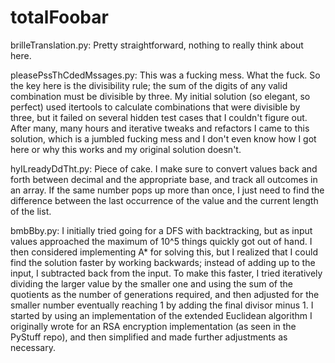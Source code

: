 # totalFoobar

brilleTranslation.py:
Pretty straightforward, nothing to really think about here.

pleasePssThCdedMssages.py:
This was a fucking mess. What the fuck. So the key here is the divisibility rule; the sum of the digits of any valid combination must be divisible by three. My initial solution (so elegant, so perfect) used itertools to calculate combinations that were divisible by three, but it failed on several hidden test cases that I couldn't figure out. After many, many hours and iterative tweaks and refactors I came to this solution, which is a jumbled fucking mess and I don't even know how I got here or why this works and my original solution doesn't.

hyILreadyDdTht.py:
Piece of cake. I make sure to convert values back and forth between decimal and the appropriate base, and track all outcomes in an array. If the same number pops up more than once, I just need to find the difference between the last occurrence of the value and the current length of the list.

bmbBby.py:
I initially tried going for a DFS with backtracking, but as input values approached the maximum of 10^5 things quickly got out of hand. I then considered implementing A* for solving this, but I realized that I could find the solution faster by working backwards; instead of adding up to the input, I subtracted back from the input. To make this faster, I tried iteratively dividing the larger value by the smaller one and using the sum of the quotients as the number of generations required, and then adjusted for the smaller number eventually reaching 1 by adding the final divisor minus 1. I started by using an implementation of the extended Euclidean algorithm I originally wrote for an RSA encryption implementation (as seen in the PyStuff repo), and then simplified and made further adjustments as necessary.
